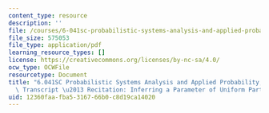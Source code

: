 ```yaml
---
content_type: resource
description: ''
file: /courses/6-041sc-probabilistic-systems-analysis-and-applied-probability-fall-2013/12360faafba5316766b0c8d19ca14020_MIT6_041SCF13_Inferring_a_Parameter_of_Uniform_Part_1_300k.pdf
file_size: 575053
file_type: application/pdf
learning_resource_types: []
license: https://creativecommons.org/licenses/by-nc-sa/4.0/
ocw_type: OCWFile
resourcetype: Document
title: "6.041SC Probabilistic Systems Analysis and Applied Probability, Fall 2013\
  \ Transcript \u2013 Recitation: Inferring a Parameter of Uniform Part 1"
uid: 12360faa-fba5-3167-66b0-c8d19ca14020
---
```

